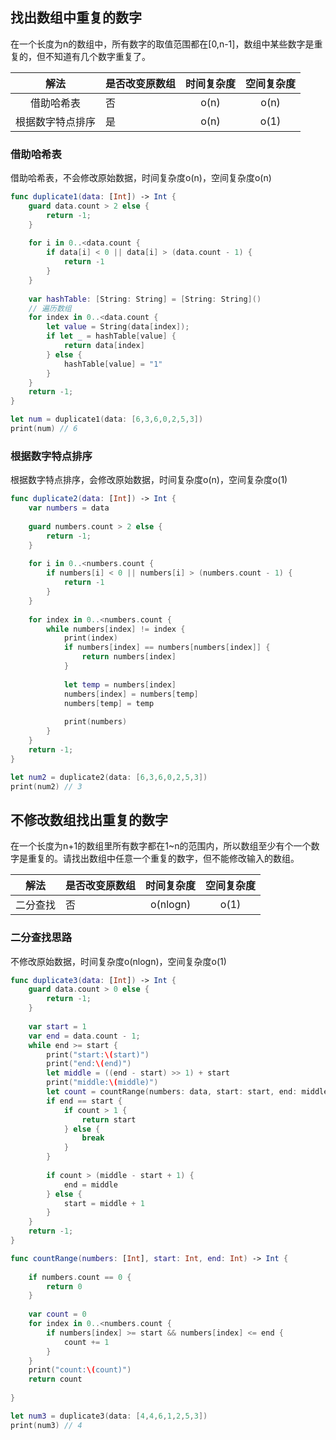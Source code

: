 
## 找出数组中重复的数字

在一个长度为n的数组中，所有数字的取值范围都在[0,n-1]，数组中某些数字是重复的，但不知道有几个数字重复了。

| 解法 | 是否改变原数组 | 时间复杂度 | 空间复杂度 |
|:-------:|:----|:----:|:----:|
| 借助哈希表 | 否 | o(n) | o(n) |
| 根据数字特点排序 | 是 | o(n) | o(1) |

### 借助哈希表

借助哈希表，不会修改原始数据，时间复杂度o(n)，空间复杂度o(n)

```swift
func duplicate1(data: [Int]) -> Int {
    guard data.count > 2 else {
        return -1;
    }
    
    for i in 0..<data.count {
        if data[i] < 0 || data[i] > (data.count - 1) {
            return -1
        }
    }
    
    var hashTable: [String: String] = [String: String]()
    // 遍历数组
    for index in 0..<data.count {
        let value = String(data[index]);
        if let _ = hashTable[value] {
            return data[index]
        } else {
            hashTable[value] = "1"
        }
    }
    return -1;
}

let num = duplicate1(data: [6,3,6,0,2,5,3])
print(num) // 6
```

### 根据数字特点排序

根据数字特点排序，会修改原始数据，时间复杂度o(n)，空间复杂度o(1)


```swift
func duplicate2(data: [Int]) -> Int {
    var numbers = data
    
    guard numbers.count > 2 else {
        return -1;
    }
    
    for i in 0..<numbers.count {
        if numbers[i] < 0 || numbers[i] > (numbers.count - 1) {
            return -1
        }
    }
    
    for index in 0..<numbers.count {
        while numbers[index] != index {
            print(index)
            if numbers[index] == numbers[numbers[index]] {
                return numbers[index]
            }
            
            let temp = numbers[index]
            numbers[index] = numbers[temp]
            numbers[temp] = temp
            
            print(numbers)
        }
    }
    return -1;
}

let num2 = duplicate2(data: [6,3,6,0,2,5,3])
print(num2) // 3

```

## 不修改数组找出重复的数字

在一个长度为n+1的数组里所有数字都在1~n的范围内，所以数组至少有个一个数字是重复的。请找出数组中任意一个重复的数字，但不能修改输入的数组。

| 解法 | 是否改变原数组 | 时间复杂度 | 空间复杂度 |
|:-------:|:----|:----:|:----:|
| 二分查找 | 否 | o(nlogn) | o(1) |

### 二分查找思路

不修改原始数据，时间复杂度o(nlogn)，空间复杂度o(1)

```swift
func duplicate3(data: [Int]) -> Int {
    guard data.count > 0 else {
        return -1;
    }
    
    var start = 1
    var end = data.count - 1;
    while end >= start {
        print("start:\(start)")
        print("end:\(end)")
        let middle = ((end - start) >> 1) + start
        print("middle:\(middle)")
        let count = countRange(numbers: data, start: start, end: middle)
        if end == start {
            if count > 1 {
                return start
            } else {
                break
            }
        }
        
        if count > (middle - start + 1) {
            end = middle
        } else {
            start = middle + 1
        }
    }
    return -1;
}

func countRange(numbers: [Int], start: Int, end: Int) -> Int {
    
    if numbers.count == 0 {
        return 0
    }
    
    var count = 0
    for index in 0..<numbers.count {
        if numbers[index] >= start && numbers[index] <= end {
            count += 1
        }
    }
    print("count:\(count)")
    return count
    
}

let num3 = duplicate3(data: [4,4,6,1,2,5,3])
print(num3) // 4
```

